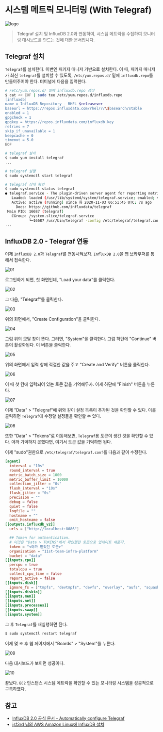 # 시스템 메트릭 모니터링 (With Telegraf)

![logo](../logo.png)

> Telegraf 설치 및 InfluxDB 2.0과 연동하여, 시스템 메트릭을 수집하여 모니터링 대시보드를 만드는 것에 대한 문서입니다.

## Telegraf 설치

`Telegraf`를 설치한다. 이번엔 패키지 매니저 기반으로 설치한다. 이 때, 패키지 매니저가 최신 `telegraf`를 설치할 수 있도록, `/etc/yum.repos.d/` 밑에 `influxdb.repo`를 만들어주어야 한다. 터미널에 다음을 입력한다.

```bash
# /etc/yum.repos.d/ 밑에 influxdb.repo 생성
$ cat << EOF | sudo tee /etc/yum.repos.d/influxdb.repo
[influxdb]
name = InfluxDB Repository - RHEL $releasever
baseurl = https://repos.influxdata.com/rhel/7/\$basearch/stable
enabled = 1
gpgcheck = 1
gpgkey = https://repos.influxdata.com/influxdb.key
retries = 7
skip_if_unavailable = 1
keepcache = 0
timeout = 5.0
EOF

# telegraf 설치
$ sudo yum install telegraf
...

# telegraf 실행
$ sudo systemctl start telegraf

# telegraf 상태 확인
$ sudo systemctl status telegraf
● telegraf.service - The plugin-driven server agent for reporting metrics into InfluxDB
   Loaded: loaded (/usr/lib/systemd/system/telegraf.service; enabled; vendor preset: disabled)
   Active: active (running) since 화 2020-11-03 06:51:45 UTC; 7s ago
     Docs: https://github.com/influxdata/telegraf
 Main PID: 16687 (telegraf)
   CGroup: /system.slice/telegraf.service
           └─16687 /usr/bin/telegraf -config /etc/telegraf/telegraf.conf -config-directory /etc/telegraf/telegraf.d
...
```


## InfluxDB 2.0 - Telegraf 연동

이제 `InfluxDB 2.0`과 `Telegraf`를 연동시켜보자. `InfluxDB 2.0`을 웹 브라우저를 통해서 접속한다. 

![01](./01.png)

로그인하게 되면, 첫 화면인데, "Load your data"를 클릭한다.

![02](./02.png)

그 다음, "Telegraf"를 클릭한다.

![03](./03.png)

위의 화면에서, "Create Configuration"을 클릭한다.

![04](./04.png)

그럼 위의 모달 창이 뜬다. 그러면, "System"을 클릭한다. 그럼 하단에 "Continue" 버튼이 활성화된다. 이 버튼을 클릭한다.

![05](./05.png)

위의 화면에서 입력 창에 적절한 값을 주고 "Create and Verify" 버튼을 클릭한다.

![06](./06.png)

이 때 첫 칸에 입력되어 있는 토큰 값을 기억해두자. 이제 하단에 "Finish" 버튼을 누른다. 

![07](./07.png)

이제 "Data" > "Telegraf"에 위와 같이 설정 목록이 추가된 것을 확인할 수 있다. 이를 클릭하면 `Telegraf`에 수정할 설정들을 확인할 수 있다.

![08](./08.png)

또한 "Data" > "Tokens"로 이동해보면, `Telegraf`용 토큰이 생긴 것을 확인할 수 있다. 아까 기억하지 못했다면, 여기서 토큰 값을 기억하면 된다.

이제 "sudo"권한으로 `/etc/telegraf/telegraf.conf`를 다음과 같이 수정한다.


```conf
[agent]
  interval = "10s"
  round_interval = true
  metric_batch_size = 1000
  metric_buffer_limit = 10000
  collection_jitter = "0s"
  flush_interval = "10s"
  flush_jitter = "0s"
  precision = ""
  debug = false
  quiet = false
  logfile = ""
  hostname = ""
  omit_hostname = false
[[outputs.influxdb_v2]]	
  urls = ["http://localhost:8086"]

  ## Token for authentication.
  # 이것은 "Data > TOKENS"에서 확인했던 토큰으로 업데이트 해준다.
  token = "<아까 받았던 토큰>"
  organization = "11st-team-infra-platform"
  bucket = "data"
[[inputs.cpu]]
  percpu = true
  totalcpu = true
  collect_cpu_time = false
  report_active = false
[[inputs.disk]]
  ignore_fs = ["tmpfs", "devtmpfs", "devfs", "overlay", "aufs", "squashfs"]
[[inputs.diskio]]
[[inputs.mem]]
[[inputs.net]]
[[inputs.processes]]
[[inputs.swap]]
[[inputs.system]]
```

그 후 `Telegraf`를 재실행하면 된다.

```bash
$ sudo systemctl restart telegraf
```

이제 몇 초 후 웹 페이지에서 "Boards" > "System"를 누른다.

![09](./09.png)

다음 대시보드가 보이면 성공이다.

![10](./10.png)

끝났다. `EC2` 인스턴스 시스템 메트릭을 확인할 수 있는 모니터링 시스템을 성공적으로 구축하였다. 


## 참고

- [InfluxDB 2.0 공식 문서 - Automatically configure Telegraf](https://docs.influxdata.com/influxdb/v2.0/write-data/no-code/use-telegraf/auto-config/)
- [jsf3rd 님의 AWS Amazon Linux에 InfluxDB 설치](http://blog.naver.com/PostView.nhn?blogId=jsf3rd&logNo=220719782584)